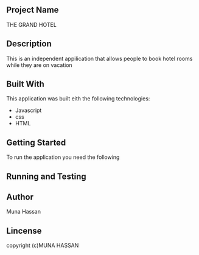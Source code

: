 ## Project Name
THE GRAND HOTEL

## Description
This is an independent appilication that allows people to book hotel rooms while they are on vacation 

## Built With 
This application was built eith the following technologies: 
* Javascript
* css
* HTML
## Getting Started
To run the application you need the following 

## Running and Testing 



## Author
Muna Hassan
## Lincense
copyright (c)MUNA HASSAN